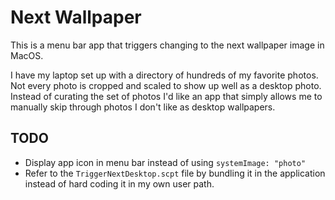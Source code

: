 # Next Wallpaper

This is a menu bar app that triggers changing to the next wallpaper image in
MacOS.

I have my laptop set up with a directory of hundreds of my favorite photos. Not
every photo is cropped and scaled to show up well as a desktop photo. Instead
of curating the set of photos I'd like an app that simply allows me to manually
skip through photos I don't like as desktop wallpapers.

## TODO

* Display app icon in menu bar instead of using `systemImage: "photo"`
* Refer to the `TriggerNextDesktop.scpt` file by bundling it in the application
  instead of hard coding it in my own user path.
